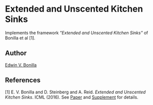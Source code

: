Extended and Unscented Kitchen Sinks
=============

Implements the framework _"Extended and Unscented Kitchen Sinks"_ of Bonilla et al [1].

## Author ##
[Edwin V. Bonilla](http://ebonilla.github.io/)

## References ##
[1] E. V. Bonilla and D. Steinberg and A. Reid. _Extended and Unscented Kitchen Sinks_. ICML (2016). 
See [Paper](http://ebonilla.github.io/papers/bonilla-et-al-icml-2016.pdf) and 
[Supplement](http://ebonilla.github.io/papers/bonilla-et-al-icml-2016-supplemental.pdf)
for details.
